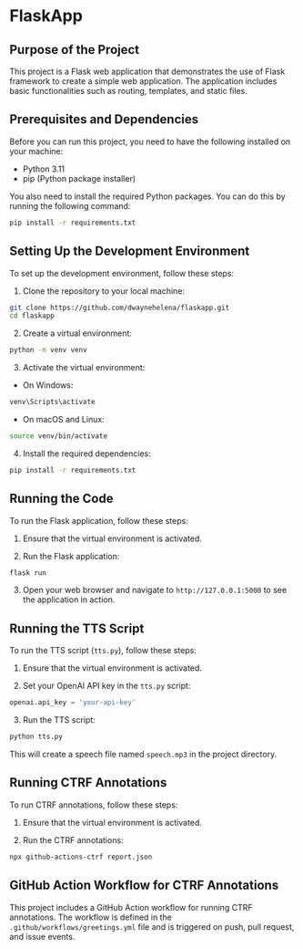 # FlaskApp

## Purpose of the Project

This project is a Flask web application that demonstrates the use of Flask framework to create a simple web application. The application includes basic functionalities such as routing, templates, and static files.

## Prerequisites and Dependencies

Before you can run this project, you need to have the following installed on your machine:

- Python 3.11
- pip (Python package installer)

You also need to install the required Python packages. You can do this by running the following command:

```bash
pip install -r requirements.txt
```

## Setting Up the Development Environment

To set up the development environment, follow these steps:

1. Clone the repository to your local machine:

```bash
git clone https://github.com/dwaynehelena/flaskapp.git
cd flaskapp
```

2. Create a virtual environment:

```bash
python -m venv venv
```

3. Activate the virtual environment:

- On Windows:

```bash
venv\Scripts\activate
```

- On macOS and Linux:

```bash
source venv/bin/activate
```

4. Install the required dependencies:

```bash
pip install -r requirements.txt
```

## Running the Code

To run the Flask application, follow these steps:

1. Ensure that the virtual environment is activated.

2. Run the Flask application:

```bash
flask run
```

3. Open your web browser and navigate to `http://127.0.0.1:5000` to see the application in action.

## Running the TTS Script

To run the TTS script (`tts.py`), follow these steps:

1. Ensure that the virtual environment is activated.

2. Set your OpenAI API key in the `tts.py` script:

```python
openai.api_key = 'your-api-key'
```

3. Run the TTS script:

```bash
python tts.py
```

This will create a speech file named `speech.mp3` in the project directory.

## Running CTRF Annotations

To run CTRF annotations, follow these steps:

1. Ensure that the virtual environment is activated.

2. Run the CTRF annotations:

```bash
npx github-actions-ctrf report.json
```

## GitHub Action Workflow for CTRF Annotations

This project includes a GitHub Action workflow for running CTRF annotations. The workflow is defined in the `.github/workflows/greetings.yml` file and is triggered on push, pull request, and issue events.
